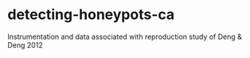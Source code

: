 # detecting-honeypots-ca
Instrumentation and data associated with reproduction study of Deng &amp; Deng 2012
